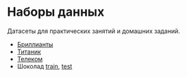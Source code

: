 # Наборы данных

Датасеты для практических занятий и домашних заданий.

- [Бриллианты](diamonds.csv)
- [Титаник](titanik.csv)
- [Телеком](telecom_churn.csv)
- Шоколад [train](chocolate_train.csv), [test](chocolate_test_new.csv)
